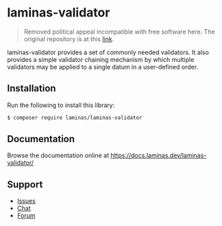# laminas-validator

> Removed political appeal incompatible with free software here. The original repository is at this [link](https://github.com/laminas/laminas-validator).

laminas-validator provides a set of commonly needed validators. It also provides a
simple validator chaining mechanism by which multiple validators may be applied
to a single datum in a user-defined order.

## Installation

Run the following to install this library:

```bash
$ composer require laminas/laminas-validator
```

## Documentation

Browse the documentation online at https://docs.laminas.dev/laminas-validator/

## Support

* [Issues](https://github.com/laminas/laminas-validator/issues/)
* [Chat](https://laminas.dev/chat/)
* [Forum](https://discourse.laminas.dev/)

